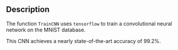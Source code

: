 Description
-----------

The function `TrainCNN` uses `tensorflow` to train a convolutional neural network on the MNIST database.

This CNN achieves a nearly state-of-the-art accuracy of 99.2%.

